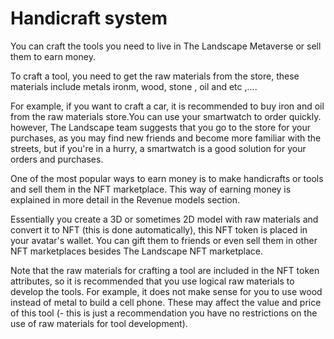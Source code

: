 # Handicraft system

You can craft the tools you need to live in The Landscape Metaverse or sell them to earn money.

To craft a tool, you need to get the raw materials from the store, these materials include metals ironm, wood, stone , oil and etc ,....

For example, if you want to craft a car, it is recommended to buy iron and oil from the raw materials store.You can use your smartwatch to order quickly. however, The Landscape team suggests that you go to the store for your purchases, as you may find new friends and become more familiar with the streets, but if you're in a hurry, a smartwatch is a good solution for your orders and purchases.

One of the most popular ways to earn money is to make handicrafts or tools and sell them in the NFT marketplace. This way of earning money is explained in more detail in the Revenue models section.

Essentially you create a 3D or sometimes 2D model with raw materials and convert it to NFT (this is done automatically), this NFT token is placed in your avatar's wallet. You can gift them to friends or even sell them in other NFT marketplaces besides The Landscape NFT marketplace.

Note that the raw materials for crafting a tool are included in the NFT token attributes, so it is recommended that you use logical raw materials to develop the tools. For example, it does not make sense for you to use wood instead of metal to build a cell phone. These may affect the value and price of this tool (- this is just a recommendation you have no restrictions on the use of raw materials for tool development).


